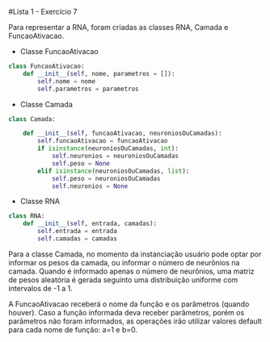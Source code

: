 #Lista 1 - Exercício 7

Para representar a RNA, foram criadas as classes RNA, Camada e FuncaoAtivacao.

* Classe FuncaoAtivacao
```python
class FuncaoAtivacao:
    def __init__(self, nome, parametros = []):
        self.nome = nome
        self.parametros = parametros
```
* Classe Camada
```python
class Camada:

    def __init__(self, funcaoAtivacao, neuroniosOuCamadas):
        self.funcaoAtivacao = funcaoAtivacao
        if isinstance(neuroniosOuCamadas, int):
            self.neuronios = neuroniosOuCamadas
            self.peso = None
        elif isinstance(neuroniosOuCamadas, list):
            self.peso = neuroniosOuCamadas 
            self.neuronios = None
```
* Classe RNA
```python
class RNA:    
    def __init__(self, entrada, camadas):
        self.entrada = entrada
        self.camadas = camadas
```

Para a classe Camada, no momento da instanciação usuário pode optar por informar os pesos da camada, ou informar o número de neurônios na camada. Quando é informado apenas o número de neurônios, uma matriz de pesos aleatória é gerada seguinto uma distribuição uniforme com intervalos de -1 a 1.

A FuncaoAtivacao receberá o nome da função e os parâmetros (quando houver). Caso a função informada deva receber parâmetros, porém os parâmetros não foram informados, as operações irão utilizar valores default para cada nome de função: a=1 e b=0.





